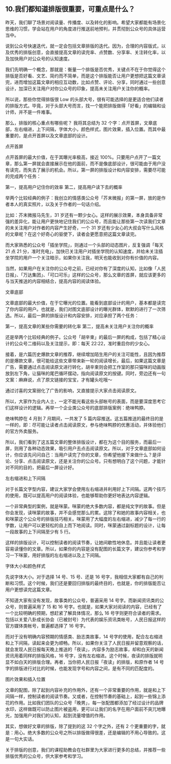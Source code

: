 ## 10.我们都知道排版很重要，可重点是什么？
昨天，我们聊了场景对阅读量、传播度、以及转化的影响。希望大家都能有场景化思维的习惯，学会站在用户的角度进行推送前地预判，并贯彻到公众号的具体运营当中。


说到公众号快速迭代，就一定会包括文章排版的迭代。因为，合理的内容版式，以及优秀的排版创意，会直接提高文章的读完率、点赞数、分享率、关注转化率，以及加快用户对公众号的认知速度。


我们先明确一个概念，那就是：衡量一个排版是否优秀，关键点不在于你觉得这个排版是否好看、文艺、简约而不简单，而是这个排版能否让用户更想把这篇文章读完，进而增加这篇文章的相应互动数，比如点赞、评论、分享，同时通过一些创意设计，加深已关注用户对你公众号的印象，提高未关注用户关注你的概率。


所以说，那些你觉得排版很 Low 的头部大号，很有可能选择的是更适合他们读者的排版方式。毕竟，对于头部大号而言，找一个能把排版做得「好看」的编辑和设计师，并不是一件难事。


那么，排版的核心重点有哪些呢？ 我将其总结为 32 个字：点开首屏，文章底部，左右缩进，上下间隔，字体大小，颜色样式，图片效果，插入位置。而其中最重要的，是点开首屏以及文章底部的设计。


点开首屏


点开首屏的最大价值，在于其曝光率极高，接近 100%。只要用户点开了一篇文章，那么第一屏就会直接展示在他的面前，而不是像底部设计，很可能由于用户没有读完，而失去了展示的机会。所以，第一屏的排版设计和内容安排，需要尽可能的完成两个任务：


第一，提高用户记住你的效率
第二，提高用户读下去的概率


举两个比较经典的例子：我创立的情感类公众号「芥末微报」的第一屏，放的是作者本人的真实照片，以及关于作者的一句话介绍。


比如：芥末微报马先生，31 岁还有一颗少女心。这样的展示效果，本身具备非常强的差异化，能让用户更快地记住我们的公众号，而且能让那些第一次读我们文章的未关注用户对作者的内容产生好奇，一个 31 岁还有少女心的大叔会写什么风格的文章呢？在这个好奇心的驱使下，读者会更愿意把这篇文章读完。


而大家熟悉的公众号「插坐学院」，则通过一个头部的动态图片，反复强调「每天 21 点 21 分，准时充电」，加快已关注用户对插坐学院的认知速度，并给未关注插坐学院的用户一个关注暗示，如果你关注我，明天也能收到对你有价值的内容。


当然，如果用户在关注你的公众号之前，已经对你有了深度的认知，比如像「人民日报」、「万达集团」、「可口可乐」这样的公众号，那么文章的首屏，就应该更多的与当天推送的内容相结合，提高内容的阅读体验。


文章底部


文章底部的最大价值，在于它曝光的位置。能看到底部设计的用户，基本都是读完了你内容的用户。也就是，我们对图文底部设计的曝光群体，默默的进行了一次筛选。所以，最后一屏的排版设计和内容安排，对应承担了两个任务：


第一，提高文章的某些你需要的转化率
第二，提高未关注用户关注你的概率


还是举两个比较经典的例子。公众号「胡辛束」的最后一屏的构成，包括了精心设计的公众号二维码以及关注提示，即：每天 22:22，准时重启你的少女心。


接着，是六篇历史爆款文章的推荐，继续增加陌生用户的关注可能性，且因为推荐的是爆款文章，很可能给这些文章带来新一轮的阅读增长，最后，如果这篇文章是广告，需要通过点击阅读原文进行转化，胡辛束则会把工作室的那只猫咪的动画版放到左下角，让猫咪的尾巴循环摆动，指向阅读原文的按键。同时，旁边还有一句文案：麻麻说，点了原文链接的宝宝，才有罐头吃哦～ 


通过讨喜的文案弱化了广告的影响，又直接提示大家点击阅读原文。


所以，大家作为业内人士，一定不能光看这些头部帐号的表面，而是要深度思考它们这样设计的逻辑。再举一个企业类公众号的底部排版案例：绝味鸭脖。


绝味鸭脖在 4 月到 7 月期间，一共发了 5 篇内容推送。这五篇推送的最终目的是一样的，即：尽可能让读者点击阅读原文，参与绝味鸭脖的优惠活动，并体验他们的官方外卖服务。


所以，我们看到了这五篇文章的整体排版设计，都在为这个目的服务，而最后一屏，则用了各种动态效果，吸引用户去点击阅读原文。所以，对于文章底部如何设计，你应该先问问自己：当用户读完了你的文章，你希望他接下来做什么？是评论、分享、点击阅读原文，还是关注你的公众号。只有想明白了这个问题，才能针对不同的目的，把最后一屏设计好。


左右缩进和上下间隔


对于长篇文字型内容，建议大家学会使用左右缩进并利用好上下间隔。这两个技巧的使用，既可以提高用户的阅读体验，也能够帮助你更好地表达内容逻辑。


一个非常典型的案例，就是咪蒙。咪蒙的绝大多数内容，都是纯文字的故事。但是你会发现，读咪蒙的故事，并不会感觉那么的累。这除了和她的故事内容相关，也和咪蒙这个公众号的排版技巧相关。咪蒙用了大幅度的左右缩进，减少了每一行的字数，让用户可以更轻松的自上而下地阅读。同时，咪蒙通过副标题的设计，让每一段故事的上下间隔至少有 5 行。


这样的排版设计，可以控制读者的阅读节奏，让她间歇性地休息。并且能让读者更容易读懂你的文章。所以，如果你的内容是没有配图的长篇文字，建议你参考和学习一下咪蒙，用好排版的左右缩进以及上下间隔。


字体大小和颜色样式


先说字体大小。对于选择 14 号、15 号、还是 16 号字，我相信大家都有自己的判断和习惯。这个时候，我们还是要回归排版的最终目的，也就是，你的排版能否让用户更想读完这篇文章。


不知道大家有没有发现，故事类的公众号，普遍采用 14 号字。而新闻资讯类的公众号，则普遍采用了 15 和 16 号字。也就是，如果大家对阅读的内容，已经有了一个比较明确的预期，想赶紧了解具体情况，那么 16 号字则更符合读者的需求。包括以关爱八卦成长协会（已被封号）为代表的娱乐资讯类帐号，人民日报这样的官方媒体类帐号，普遍都选择了 16 号字。


而对于没有明确内容预期的情感类、励志类故事，14 号字的使用，配合左右缩进和上下间隔，读起来会更为顺畅。所以，如果你关注了人民日报并留意观察的话，就会发现人民日报每天晚上推送的「夜读」，内容多为励志故事，却和白天的新闻资讯用着同样的排版风格，16 号字，没有左右缩进。这个时候，夜读的排版就明显不如白天的排版合理。再者，当你把人民日报「夜读」的排版，和原作者 14 号字的排版进行对比的时候，也能发现字号和内容之间，是有不同的匹配度的。


图片效果和插入位置


文章的配图，除了起到内容补充的作用外，还有一个非常重要的作用，就是和上下间隔一样，控制读者的阅读节奏。又或者，在控制节奏的基础上，起到一些锦上添花的作用。比如我们团队的公众号「晚男」，每一张配图都添加了经过设计的品牌水印，这样做既可以防止图片被盗用，更可以让我们的名字在用户面前不突兀地曝光，加强用户对我们的认知，起到流量增值的作用。


其实，想做好文章的排版，除了提到的这 32 个字之外，还有 2 个更重要的字，就是：用心。绝大多数的公众号之所以排版做得很差，还是编辑的不用心导致的。这是一句大实话。


关于排版的创意，我们的课程助教会在社群里为大家进行更多的总结，并推荐一些排版优秀的公众号，供大家参考和学习。

